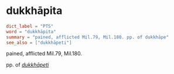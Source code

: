 # dukkhāpita

``` toml
dict_label = "PTS"
word = "dukkhāpita"
summary = "pained, afflicted Mil.79, Mil.180. pp. of dukkhāpe"
see_also = ["dukkhāpeti"]
```

pained, afflicted Mil.79, Mil.180.

pp. of *[dukkhāpeti](dukkhāpeti.md)*

